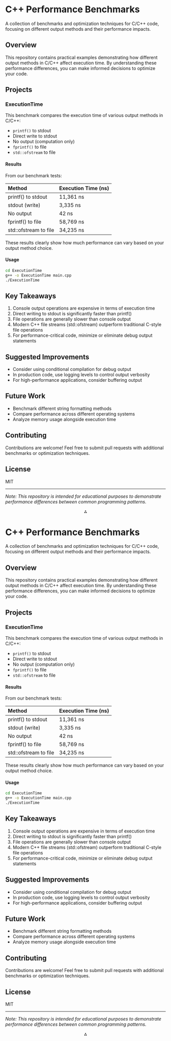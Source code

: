 

# C++ Performance Benchmarks

A collection of benchmarks and optimization techniques for C/C++ code, focusing on different output methods and their performance impacts.

## Overview

This repository contains practical examples demonstrating how different output methods in C/C++ affect execution time. By understanding these performance differences, you can make informed decisions to optimize your code.

## Projects

### ExecutionTime

This benchmark compares the execution time of various output methods in C/C++:

- `printf()` to stdout
- Direct write to stdout
- No output (computation only)
- `fprintf()` to file
- `std::ofstream` to file


#### Results

From our benchmark tests:


| Method | Execution Time (ns) |
| :-- | :-- |
| printf() to stdout | 11,361 ns |
| stdout (write) | 3,335 ns |
| No output | 42 ns |
| fprintf() to file | 58,769 ns |
| std::ofstream to file | 34,235 ns |

These results clearly show how much performance can vary based on your output method choice.

#### Usage

```bash
cd ExecutionTime
g++ -o ExecutionTime main.cpp
./ExecutionTime
```


## Key Takeaways

1. Console output operations are expensive in terms of execution time
2. Direct writing to stdout is significantly faster than printf()
3. File operations are generally slower than console output
4. Modern C++ file streams (std::ofstream) outperform traditional C-style file operations
5. For performance-critical code, minimize or eliminate debug output statements

## Suggested Improvements

- Consider using conditional compilation for debug output
- In production code, use logging levels to control output verbosity
- For high-performance applications, consider buffering output


## Future Work

- Benchmark different string formatting methods
- Compare performance across different operating systems
- Analyze memory usage alongside execution time


## Contributing

Contributions are welcome! Feel free to submit pull requests with additional benchmarks or optimization techniques.

## License

MIT

---

*Note: This repository is intended for educational purposes to demonstrate performance differences between common programming patterns.*

<div style="text-align: center">⁂</div>

[^1]: Screenshot-from-2025-05-01-20-43-21.jpg


# C++ Performance Benchmarks

A collection of benchmarks and optimization techniques for C/C++ code, focusing on different output methods and their performance impacts.

## Overview

This repository contains practical examples demonstrating how different output methods in C/C++ affect execution time. By understanding these performance differences, you can make informed decisions to optimize your code.

## Projects

### ExecutionTime

This benchmark compares the execution time of various output methods in C/C++:

- `printf()` to stdout
- Direct write to stdout
- No output (computation only)
- `fprintf()` to file
- `std::ofstream` to file


#### Results

From our benchmark tests:


| Method | Execution Time (ns) |
| :-- | :-- |
| printf() to stdout | 11,361 ns |
| stdout (write) | 3,335 ns |
| No output | 42 ns |
| fprintf() to file | 58,769 ns |
| std::ofstream to file | 34,235 ns |

These results clearly show how much performance can vary based on your output method choice.

#### Usage

```bash
cd ExecutionTime
g++ -o ExecutionTime main.cpp
./ExecutionTime
```


## Key Takeaways

1. Console output operations are expensive in terms of execution time
2. Direct writing to stdout is significantly faster than printf()
3. File operations are generally slower than console output
4. Modern C++ file streams (std::ofstream) outperform traditional C-style file operations
5. For performance-critical code, minimize or eliminate debug output statements

## Suggested Improvements

- Consider using conditional compilation for debug output
- In production code, use logging levels to control output verbosity
- For high-performance applications, consider buffering output


## Future Work

- Benchmark different string formatting methods
- Compare performance across different operating systems
- Analyze memory usage alongside execution time


## Contributing

Contributions are welcome! Feel free to submit pull requests with additional benchmarks or optimization techniques.

## License

MIT

---

*Note: This repository is intended for educational purposes to demonstrate performance differences between common programming patterns.*

<div style="text-align: center">⁂</div>

[^1]: Screenshot-from-2025-05-01-20-43-21.jpg
